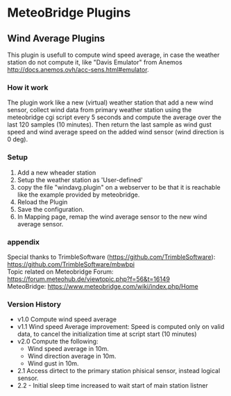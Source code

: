 # MeteoBridge Plugins

## Wind Average Plugins

This plugin is usefull to compute wind speed average, in case the weather station do not compute it, like "Davis Emulator" from Anemos http://docs.anemos.ovh/acc-sens.html#emulator.

### How it work
The plugin work like a new (virtual) weather station that add a new wind sensor, collect wind data from primary weather station using the meteobridge cgi script every 5 seconds and compute the average over the last 120 samples (10 minutes).
Then return the last sample as wind gust speed and wind average speed on the added wind sensor (wind direction is 0 deg).

### Setup

1. Add a new wheader station
2. Setup the weather station as 'User-defined'
3. copy the file "windavg.plugin" on a webserver to be that it is reachable like the example provided by meteobridge.
4. Reload the Plugin
5. Save the configuration.
6. In Mapping page, remap the wind average sensor to the new wind average sensor.


### appendix
Special thanks to TrimbleSoftware (https://github.com/TrimbleSoftware): https://github.com/TrimbleSoftware/mbwbpi \
Topic related on Meteobridge Forum: https://forum.meteohub.de/viewtopic.php?f=56&t=16149 \
MeteoBridge: https://www.meteobridge.com/wiki/index.php/Home
 
### Version History
* v1.0 Compute wind speed average
* v1.1 Wind speed Average improvement: Speed is computed only on valid data, to cancel the initialization time at script start (10 minutes)
* v2.0 Compute the following:
	* Wind speed average in 10m.
	* Wind direction average in 10m.
	* Wind gust in 10m.
* 2.1 Access dirtect to the primary station phisical sensor, instead logical sensor.
* 2.2 -	Initial sleep time increased to wait start of main station listner


